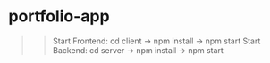 # portfolio-app

> > Start Frontend: cd client -> npm install -> npm start
> > Start Backend: cd server -> npm install -> npm start
